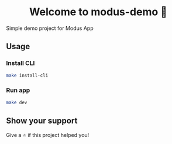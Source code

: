 <h1 align="center">Welcome to modus-demo 👋</h1>
<p>
  Simple demo project for Modus App
</p>

## Usage

### Install CLI

```sh
make install-cli
```

### Run app

```sh
make dev
```

## Show your support

Give a ⭐️ if this project helped you!

